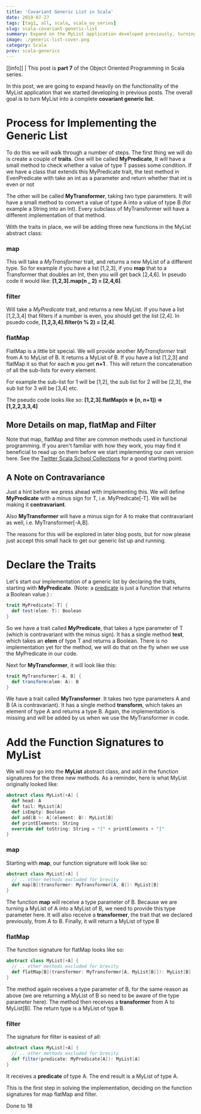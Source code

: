 ```yaml
---
title: 'Covariant Generic List in Scala'
date: 2019-07-27
tags: [tag1, all, scala, scala_oo_series]
slug: scala-covariant-generic-list
summary: Expand on the MyList application developed previously, turning it into a complete covariant generic list. This in-depth post covers a lot of ground previously seen in our journey up till now
image: ./generic-list-cover.png
category: Scala
prev: scala-generics
---
```


[[info]]
| This post is **part 7** of the Object Oriented Programming in Scala series.

In this post, we are going to expand heavily on the functionality of the MyList application that we started developing in previous posts. The overall goal is to turn MyList into a complete **covariant generic list**.

# Process for Implementing the Generic List

To do this we will walk through a number of steps. The first thing we will do is create a couple of **traits**. One will be called **MyPredicate**, It will have a small method to check whether a value of type T passes some condition. If we have a class that extends this MyPredicate trait, the test method in EvenPredicate with take an int as a parameter and return whether that int is even or not

The other will be called **MyTransformer**, taking two type parameters. It will have a small method to convert a value of type A into a value of type B (for example a String into an Int). Every subclass of MyTransformer will have a different implementation of that method.

With the traits in place, we will be adding three new functions in the MyList abstract class:

### map

This will take a _MyTransformer_ trait, and returns a new MyList of a different type. So for example if you have a list \[1,2,3], if you **map** that to a Transformer that doubles an Int, then you will get back \[2,4,6]. In pseudo code it would like: **\[1,2,3].map(n \_ 2) = \[2,4,6]**.

### filter

Will take a _MyPredicate_ trait, and returns a new MyList. If you have a list \[1,2,3,4] that filters if a number is even, you should get the list \[2,4]. In psuedo code, **\[1,2,3,4].filter(n % 2) = \[2,4]**.

### flatMap

FlatMap is a little bit special. We will provide another _MyTransformer_ trait from A to MyList of B. It returns a MyList of B. If you have a list \[1,2,3] and flatMap it so that for each **n** you get **n+1** . This will return the concatenation of all the sub-lists for every element.

For example the sub-list for 1 will be \[1,2], the sub list for 2 will be \[2,3], the sub list for 3 will be \[3,4] etc.

The pseudo code looks like so: **\[1,2,3].flatMap(n => [n, n+1]) => \[1,2,2,3,3,4]**

## More Details on map, flatMap and Filter

Note that map, flatMap and filter are common methods used in functional programming. If you aren't familiar with how they work, you may find it beneficial to read up on them before we start implementing our own version here. See the [Twitter Scala School Collections](https://twitter.github.io/scala_school/collections.html#map) for a good starting point.

## A Note on Contravariance

Just a hint before we press ahead with implementing this. We will define **MyPredicate** with a minus sign for T, i.e. MyPredicate\[-T]. We will be making it **contravariant**.

Also **MyTransformer** will have a minus sign for A to make that contravariant as well, i.e. MyTransformer\[-A,B].

The reasons for this will be explored in later blog posts, but for now please just accept this small hack to get our generic list up and running.

# Declare the Traits

Let's start our implementation of a generic list by declaring the traits, starting with **MyPredicate**. (Note: a [predicate](https://stackoverflow.com/questions/40009857/scala-predicates) is just a function that returns a Boolean value.) :

```scala
trait MyPredicate[-T] {
  def test(elem: T): Boolean
}
```

So we have a trait called **MyPredicate**, that takes a type parameter of T (which is contravariant with the minus sign). It has a single method **test**, which takes an **elem** of type T and returns a Boolean. There is no implementation yet for the method, we will do that on the fly when we use the MyPredicate in our code.

Next for **MyTransformer**, it will look like this:

```scala
trait MyTransformer[-A, B] {
  def transform(elem: A): B
}
```

We have a trait called **MyTransformer**. It takes two type parameters A and B (A is contravariant). It has a single method **transform**, which takes an element of type A and returns a type B. Again, the implementation is missing and will be added by us when we use the MyTransformer in code.

# Add the Function Signatures to MyList

We will now go into the **MyList** abstract class, and add in the function signatures for the three new methods. As a reminder, here is what MyList originally looked like:

```scala
abstract class MyList[+A] {
  def head: A
  def tail: MyList[A]
  def isEmpty: Boolean
  def add[B >: A](element: B): MyList[B]
  def printElements: String
  override def toString: String = "[" + printElements + "]"
}
```

### map

Starting with **map**, our function signature will look like so:

```scala
abstract class MyList[+A] {
  // .. other methods excluded for brevity
  def map[B](transformer: MyTransformer[A, B]): MyList[B]
}
```

The function **map** will receive a type parameter of B. Because we are turning a MyList of A into a MyList of B, we need to provide this type parameter here. It will also receive a **transformer**, the trait that we declared previously, from A to B. Finally, it will return a MyList of type B

### flatMap

The function signature for flatMap looks like so:

```scala
abstract class MyList[+A] {
  // .. other methods excluded for brevity
  def flatMap[B](transformer: MyTransformer[A, MyList[B]]): MyList[B]
}
```

The method again receives a type parameter of B, for the same reason as above (we are returning a MyList of B so need to be aware of the type parameter here). The method then receives a **transformer** from A to MyList\[B]. The return type is a MyList of type B.

### filter

The signature for filter is easiest of all:

```scala
abstract class MyList[+A] {
  // .. other methods excluded for brevity
  def filter(predicate: MyPredicate[A]): MyList[A]
}
```

It receives a **predicate** of type A. The end result is a MyList of type A.

This is the first step in solving the implementation, deciding on the function signatures for map flatMap and filter.

Done to 18
